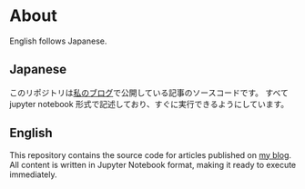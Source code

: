 # About

English follows Japanese.

## Japanese

このリポジトリは[私のブログ](https://wayama/io)で公開している記事のソースコードです。
すべて jupyter notebook 形式で記述しており、すぐに実行できるようにしています。


## English

This repository contains the source code for articles published on [my blog](https://wayama/io/en).
All content is written in Jupyter Notebook format, making it ready to execute immediately.

